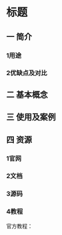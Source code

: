 # 标题

## 一 简介

### 1用途

### 2优缺点及对比

## 二 基本概念

## 三 使用及案例

## 

## 四 资源

### 1官网

### 2文档

### 3源码

### 4教程

官方教程：

